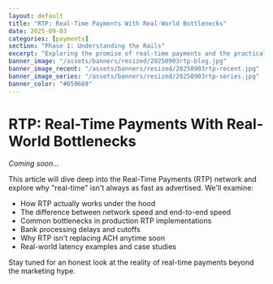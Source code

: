 ```yaml
---
layout: default
title: "RTP: Real-Time Payments With Real-World Bottlenecks"
date: 2025-09-03
categories: [payments]
section: "Phase 1: Understanding the Rails"
excerpt: "Exploring the promise of real-time payments and the practical bottlenecks that limit their true potential in production systems."
banner_image: "/assets/banners/resized/20250903rtp-blog.jpg"
banner_image_recent: "/assets/banners/resized/20250903rtp-recent.jpg"
banner_image_series: "/assets/banners/resized/20250903rtp-series.jpg"
banner_color: "#059669"
---
```


# RTP: Real-Time Payments With Real-World Bottlenecks

*Coming soon...*

This article will dive deep into the Real-Time Payments (RTP) network and explore why "real-time" isn't always as fast as advertised. We'll examine:

- How RTP actually works under the hood
- The difference between network speed and end-to-end speed
- Common bottlenecks in production RTP implementations
- Bank processing delays and cutoffs
- Why RTP isn't replacing ACH anytime soon
- Real-world latency examples and case studies

Stay tuned for an honest look at the reality of real-time payments beyond the marketing hype.
